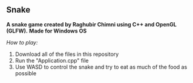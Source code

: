 ## Snake

**A snake game created by Raghubir Chimni using C++ and OpenGL (GLFW).**
**Made for Windows OS**

_How to play:_ 
1. Download all of the files in this repository
2. Run the "Application.cpp" file
3. Use WASD to control the snake and try to eat as much of the food as possible
